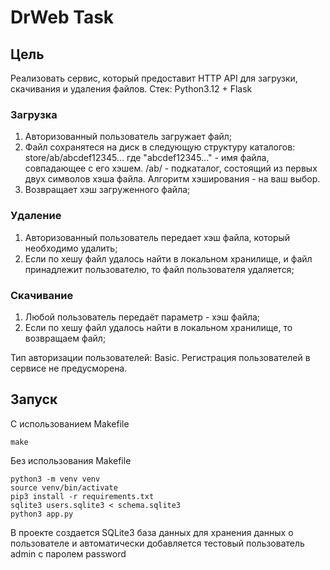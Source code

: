 # DrWeb Task

## Цель
Реализовать сервис, который предоставит HTTP API для загрузки, скачивания и удаления файлов.
Стек: Python3.12 + Flask

### Загрузка
1. Авторизованный пользователь загружает файл;
2. Файл сохранятеся на диск в следующую структуру каталогов:
store/ab/abcdef12345...
где "abcdef12345..." - имя файла, совпадающее с его хэшем.
/ab/ - подкаталог, состоящий из первых двух символов хэша файла.
Алгоритм хэширования - на ваш выбор.
3. Возвращает хэш загруженного файла;

### Удаление
1. Авторизованный пользователь передает хэш файла, который необходимо удалить;
2. Если по хешу файл удалось найти в локальном хранилище, и файл принадлежит пользователю, то файл пользователя удаляется;

### Скачивание
1. Любой пользователь передаёт параметр - хэш файла;
2. Если по хешу файл удалось найти в локальном хранилище, то возвращаем файл;

Тип авторизации пользователей: Basic.
Регистрация пользователей в сервисе не предусморена.

## Запуск
С использованием Makefile
```shell
make
```
Без использования Makefile
```shell
python3 -m venv venv
source venv/bin/activate
pip3 install -r requirements.txt
sqlite3 users.sqlite3 < schema.sqlite3
python3 app.py
```

В проекте создается SQLite3 база данных для хранения данных о пользователе и автоматически добавляется тестовый пользователь admin с паролем password